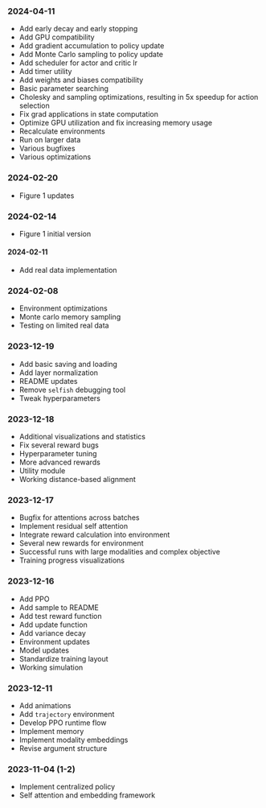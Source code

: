 ### 2024-04-11
- Add early decay and early stopping
- Add GPU compatibility
- Add gradient accumulation to policy update
- Add Monte Carlo sampling to policy update
- Add scheduler for actor and critic lr
- Add timer utility
- Add weights and biases compatibility
- Basic parameter searching
- Cholesky and sampling optimizations, resulting in 5x speedup for action selection
- Fix grad applications in state computation
- Optimize GPU utilization and fix increasing memory usage
- Recalculate environments
- Run on larger data
- Various bugfixes
- Various optimizations

### 2024-02-20
- Figure 1 updates

### 2024-02-14
- Figure 1 initial version

#### 2024-02-11
- Add real data implementation

### 2024-02-08
- Environment optimizations
- Monte carlo memory sampling
- Testing on limited real data

### 2023-12-19
- Add basic saving and loading
- Add layer normalization
- README updates
- Remove `selfish` debugging tool
- Tweak hyperparameters

### 2023-12-18
- Additional visualizations and statistics
- Fix several reward bugs
- Hyperparameter tuning
- More advanced rewards
- Utility module
- Working distance-based alignment

### 2023-12-17
- Bugfix for attentions across batches
- Implement residual self attention
- Integrate reward calculation into environment
- Several new rewards for environment
- Successful runs with large modalities and complex objective
- Training progress visualizations

### 2023-12-16
- Add PPO
- Add sample to README
- Add test reward function
- Add update function
- Add variance decay
- Environment updates
- Model updates
- Standardize training layout
- Working simulation

### 2023-12-11
- Add animations
- Add `trajectory` environment
- Develop PPO runtime flow
- Implement memory
- Implement modality embeddings
- Revise argument structure

### 2023-11-04 (1-2)
- Implement centralized policy
- Self attention and embedding framework
